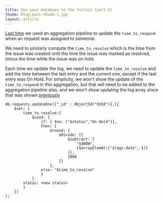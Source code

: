 ```yaml
---
title: Use your database to the fullest (part 2)
thumb: blog-post-thumb-1.jpg
layout: article
---
```


[Last time](https://itguy.ro/2022/03/07/use-your-database-to-the-fullest.html) we used an aggregation pipeline to update the `time_to_respond` when an request was assigned to someone. 

We need to similarly compute the `time_to_resolve` which is the time from the issue was created until the time the issue was marked as resolved, minus the time while the issue was on hold. 

Each time we update the log, we need to update the `time_to_resolve` and add the time between the last entry and the current one, except if the last entry was On Hold. For simplicity, we won't show  the update of the `time_to_respond` in this aggregation, but that will need to be added to the aggregation pipeline also, and we won't show updating the log array since that was shown [previously](http://itguy.ro/2022/03/07/use-your-database-to-the-fullest.html)

```
db.requests.updateOne({"_id" : ObjectId("XXXX")},[{ 
    $set: {
        time_to_resolve:{
            $cond: {
                if: { $ne: ["$status","On Hold"]},
                then: {
                    $round: {
                        $divide: [{
                            $subtract: [
                                "$$NOW",
                                {$arrayElemAt:["$logs.date",-1]}
                            ]},
                            1000
                        ]}
                    },
                else: "$time_to_resolve"
                }
            }
        status: <new status>
        }
    }]
);
```


